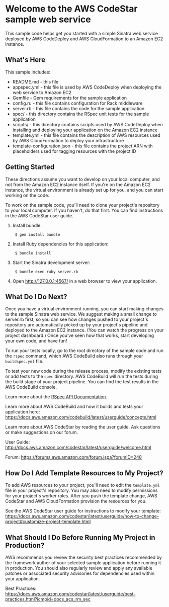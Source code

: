 Welcome to the AWS CodeStar sample web service
==============================================

This sample code helps get you started with a simple Sinatra web service
deployed by AWS CodeDeploy and AWS CloudFormation to an Amazon EC2 instance.

What's Here
-----------

This sample includes:

* README.md - this file
* appspec.yml - this file is used by AWS CodeDeploy when deploying the web
  service to Amazon EC2
* Gemfile - Gem requirements for the sample application
* config.ru - this file contains configuration for Rack middleware
* server.rb - this file contains the code for the sample application
* spec/ - this directory contains the RSpec unit tests for the sample application
* scripts/ - this directory contains scripts used by AWS CodeDeploy when
  installing and deploying your application on the Amazon EC2 instance
* template.yml - this file contains the description of AWS resources used by AWS
  CloudFormation to deploy your infrastructure
* template-configuration.json - this file contains the project ARN with placeholders used for tagging resources with the project ID

Getting Started
---------------

These directions assume you want to develop on your local computer, and not
from the Amazon EC2 instance itself. If you're on the Amazon EC2 instance, the
virtual environment is already set up for you, and you can start working on the
code.

To work on the sample code, you'll need to clone your project's repository to your
local computer. If you haven't, do that first. You can find instructions in the
AWS CodeStar user guide.

1. Install bundle:

        $ gem install bundle

2. Install Ruby dependencies for this application:

        $ bundle install

4. Start the Sinatra development server:

        $ bundle exec ruby server.rb

5. Open http://127.0.0.1:4567/ in a web browser to view your application.

What Do I Do Next?
------------------

Once you have a virtual environment running, you can start making changes to
the sample Sinatra web service. We suggest making a small change to server.rb
first, so you can see how changes pushed to your project's repository are
automatically picked up by your project's pipeline and deployed to the Amazon
EC2 instance. (You can watch the progress on your project dashboard.) Once you've
seen how that works, start developing your own code, and have fun!

To run your tests locally, go to the root directory of the sample code and run the
`rspec` command, which AWS CodeBuild also runs through your `buildspec.yml` file.

To test your new code during the release process, modify the existing tests or add tests
to the `spec` directory. AWS CodeBuild will run the tests during the build stage of your
project pipeline. You can find the test results in the AWS CodeBuild console.

Learn more about the [RSpec API Documentation](http://rspec.info/documentation).

Learn more about AWS CodeBuild and how it builds and tests your application here:
https://docs.aws.amazon.com/codebuild/latest/userguide/concepts.html

Learn more about AWS CodeStar by reading the user guide. Ask questions or make
suggestions on our forum.

User Guide: http://docs.aws.amazon.com/codestar/latest/userguide/welcome.html

Forum: https://forums.aws.amazon.com/forum.jspa?forumID=248

How Do I Add Template Resources to My Project?
------------------

To add AWS resources to your project, you'll need to edit the `template.yml`
file in your project's repository. You may also need to modify permissions for
your project's worker roles. After you push the template change, AWS CodeStar
and AWS CloudFormation provision the resources for you.

See the AWS CodeStar user guide for instructions to modify your template:
https://docs.aws.amazon.com/codestar/latest/userguide/how-to-change-project#customize-project-template.html

What Should I Do Before Running My Project in Production?
------------------

AWS recommends you review the security best practices recommended by the framework
author of your selected sample application before running it in production. You
should also regularly review and apply any available patches or associated security
advisories for dependencies used within your application.

Best Practices: https://docs.aws.amazon.com/codestar/latest/userguide/best-practices.html?icmpid=docs_acs_rm_sec